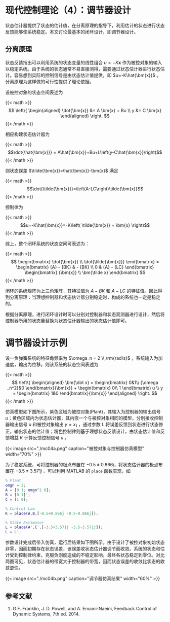 # 现代控制理论（4）：调节器设计


状态估计器提供了状态的估计值，在分离原理的指导下，利用估计的状态进行状态反馈能够使系统稳定。本文讨论最基本的闭环设计，即调节器设计。

<!--more-->

## 分离原理

状态反馈指出可以利用系统的状态变量的线性组合 $u=-K\bm{x}$ 作为被控对象的输入以稳定系统。由于系统的状态通常不易直接测得，需要通过状态估计器进行状态估计。容易想到实际的控制信号是由状态估计值提供，即 $u=-K\hat{\bm{x}}$ 。分离原理为这样做的可行性提供了理论依据。

设被控对象的状态空间表述为

{{< math >}}$$
\left\{
\begin{aligned}
\dot{\bm{x}} &= A \bm{x} + Bu  \\
y &= C \bm{x}
\end{aligned}
\right.
$${{< /math >}}

相应构建状态估计器为

{{< math >}}$$\dot{\hat{\bm{x}}} = A\hat{\bm{x}}+Bu+L\left(y-C\hat{\bm{x}}\right)$${{< /math >}}

则状态误差 $\tilde{\bm{x}}=\hat{\bm{x}}-\bm{x}$ 满足

{{< math >}}$$\dot{\tilde{\bm{x}}}=\left(A-LC\right)\tilde{\bm{x}}$${{< /math >}}

控制律为

{{< math >}}$$u=-K\hat{\bm{x}}=-K\left( \tilde{\bm{x}} + \bm{x} \right)$${{< /math >}}

综上，整个闭环系统的状态空间可表述为：

{{< math >}}$$
\begin{bmatrix}
    \dot{\bm{x}} \\
    \dot{\tilde{\bm{x}}}
\end{bmatrix} =
\begin{bmatrix}
    {A} - {BK} &  - {BK} \\
    0 & {A} - {LC}
\end{bmatrix}
\begin{bmatrix}
    {\bm{x}} \\
    \bm{\tilde x}
\end{bmatrix}
$${{< /math >}}

闭环的系统矩阵为上三角矩阵，其特征值为 $A-BK$ 和 $A-LC$ 的特征值。因此得到分离原理：当理想控制器和状态估计器分别稳定时，构成的系统也一定是稳定的。

根据分离原理，进行闭环设计时可以分别对控制器和状态观测器进行设计，然后将控制器所用的状态量替换为状态估计器输出的状态估计值即可。

# 调节器设计示例

设一负弹簧系统的特征角频率为 $\omega_n = 2 \\,\rm{rad/s}$ ，系统输入为加速度，输出为位移。则该系统的状态空间表述为

{{< math >}}$$
\left\{ \begin{aligned}
\bm{\dot x} = \begin{bmatrix}
0&1\\ 
{\omega _n^2}&0
\end{bmatrix}{\bm{x}} + \begin{bmatrix}
0\\ 
1
\end{bmatrix} u \\ 
y = \begin{bmatrix}
1&0
\end{bmatrix}{\bm{x}}
\end{aligned} \right.
$${{< /math >}}

仿真模型如下图所示，紫色区域为被控对象(Plant)，其输入为控制器的输出信号 $u$；黄色区域内为状态估计器，其内嵌一个与被控对象相同的模型，分别接收控制器输出信号 $u$ 和被控对象输出 $y=x_1$ ，通过参数 $L$ 将误差反馈到状态进行状态修正，输出状态的估计值；粉色控制律则基于理想状态反馈设计，由状态估计值和反馈增益 $K$ 计算反馈控制信号 $u$ 。

{{< image src="./mc04a.png" caption="被控对象与控制器仿真模型" width="70%" >}}

为了稳定系统，可将控制器的极点布置在 $-0.5\pm0.866j$，将状态估计器的极点布置在 $-3.5\pm3.571j$ ，可以利用 MATLAB 的 `place` 函数实现，如

``` matlab
% Plant
omgn = 2;
A = [0 1; omgn^2 0];
B = [0 1]';
C = [1 0];

% Control Law
K = place(A,B,[-0.5+0.866j -0.5-0.866j]);

% State Estimator
L = place(A',C',[-3.5+3.571j -3.5-3.571j]);
L = L';
```

参数设计完成后带入仿真，运行后结果如下图所示。由于设计了被控对象初始状态非零，因而初期存在状态误差，该误差收状态估计器调节而收敛。系统的状态和估计受到控制律约束，克服负刚度造成的不稳定影响，最终各状态稳定到零位。对比两图可见，状态估计器的带宽大于控制器的带宽，因而状态误差的收敛比状态的收敛更快。

{{< image src="./mc04b.png" caption="调节器仿真结果" width="60%" >}}


## 参考文献

1. G.F. Franklin, J. D. Powell, and A. Emami-Naeini, Feedback Control of Dynamic Systems, 7th ed. 2014.

